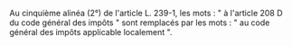 Au cinquième alinéa (2°) de l'article L. 239-1, les mots : " à l'article 208 D du code général des impôts " sont remplacés par les mots : " au code général des impôts applicable localement ".
